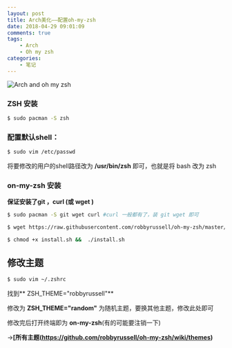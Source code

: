 ```yaml
---
layout: post
title: Arch美化——配置oh-my-zsh
date: 2018-04-29 09:01:09
comments: true
tags:
    - Arch
    - Oh my zsh
categories:
    - 笔记
---
```


![Arch and oh my zsh](https://s1.ax1x.com/2018/10/12/iNiqAO.png)

### ZSH 安装
```bash
$ sudo pacman -S zsh
```

<!-- more -->

### 配置默认shell：
```bash
$ sudo vim /etc/passwd
```
将要修改的用户的shell路径改为 **/usr/bin/zsh** 即可，也就是将 bash 改为 zsh

### on-my-zsh 安装
**保证安装了git ，curl (或 wget )**

```bash
$ sudo pacman -S git wget curl #curl 一般都有了，装 git wget 即可
```

```bash
$ wget https://raw.githubusercontent.com/robbyrussell/oh-my-zsh/master/tools/install.sh
```

```bash
$ chmod +x install.sh &&  ./install.sh
```

## **修改主题**

```bash
$ sudo vim ~/.zshrc
```

找到** ZSH_THEME="robbyrussell"**

修改为 **ZSH_THEME="random"** 为随机主题，要换其他主题，修改此处即可

修改完后打开终端即为 **on-my-zsh**(有的可能要注销一下)

&rarr;**[所有主题(https://github.com/robbyrussell/oh-my-zsh/wiki/themes)**



